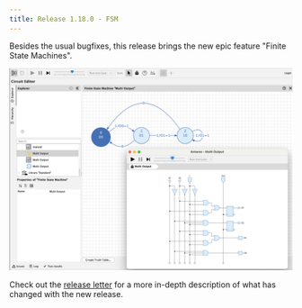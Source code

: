 ```yaml
---
title: Release 1.18.0 - FSM
---
```


Besides the usual bugfixes, this release brings the new epic feature "Finite State Machines".

![FSM](/assets/images/design/fsm-sample.png)

Check out the [release letter](/docs/releases/release-1.18.0/index.html) for a more in-depth description of what has changed with the new release.
